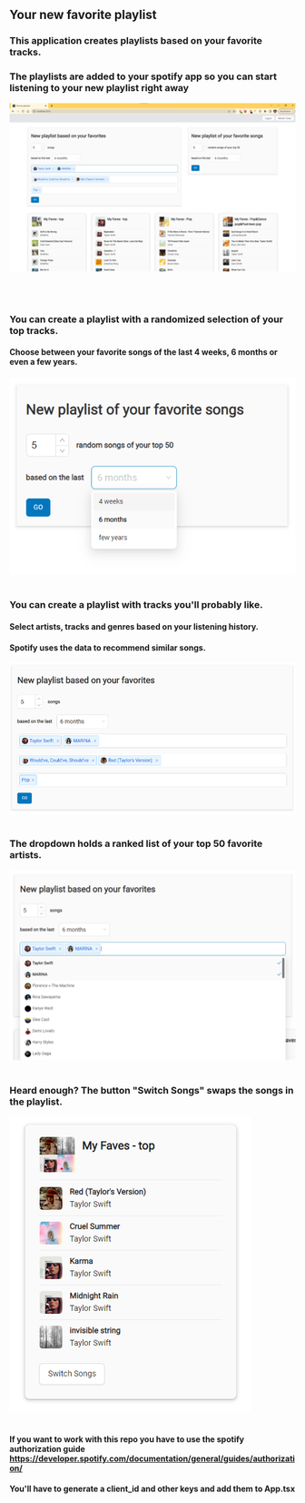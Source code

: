 ## Your new favorite playlist

### This application creates playlists based on your favorite tracks.
### The playlists are added to your spotify app so you can start listening to your new playlist right away

![Alt text](/src/images/spotify.png?raw=true "Optional Title")

<br />
<br />

### You can create a playlist with a randomized selection of your top tracks.
#### Choose between your favorite songs of the last 4 weeks, 6 months or even a few years.

![Alt text](/src/images/favoritesDropdown.png?raw=true "Optional Title")
<br />
<br />

### You can create a playlist with tracks you'll probably like.
#### Select artists, tracks and genres based on your listening history.
#### Spotify uses the data to recommend similar songs.

![Alt text](/src/images/seeds.png?raw=true "Optional Title")
<br />
<br />

### The dropdown holds a ranked list of your top 50 favorite artists.

![Alt text](/src/images/spotifydropdownArtists.png?raw=true "Optional Title")
<br />
<br />

### Heard enough? The button "Switch Songs" swaps the songs in the playlist.

![Alt text](/src/images/playlist.png?raw=true "Optional Title")
<br />
<br />

#### If you want to work with this repo you have to use the spotify authorization guide https://developer.spotify.com/documentation/general/guides/authorization/

#### You'll have to generate a client_id and other keys and add them to App.tsx
